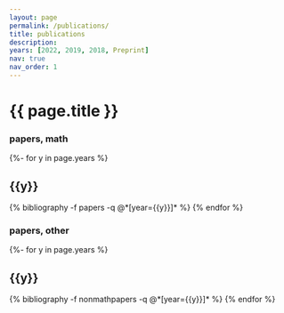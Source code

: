 ```yaml
---
layout: page
permalink: /publications/
title: publications
description: 
years: [2022, 2019, 2018, Preprint]
nav: true
nav_order: 1
---
```


{{ page.title }}
================

### papers, math

<!-- _pages/publications.md -->
<div class="publications, math">

{%- for y in page.years %}
  <h2 class="year">{{y}}</h2>
  {% bibliography -f papers -q @*[year={{y}}]* %}
{% endfor %}

</div>

### papers, other

<!-- _pages/publications.md -->
<div class="publications, other">

{%- for y in page.years %}
  <h2 class="year">{{y}}</h2>
  {% bibliography -f nonmathpapers -q @*[year={{y}}]* %}
{% endfor %}

</div>
